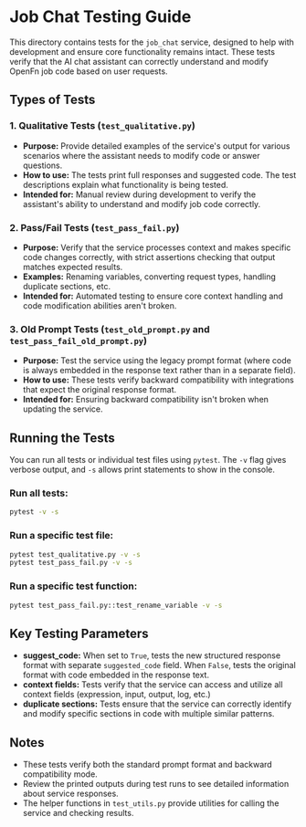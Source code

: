 # Job Chat Testing Guide

This directory contains tests for the `job_chat` service, designed to help with development and ensure core functionality remains intact. These tests verify that the AI chat assistant can correctly understand and modify OpenFn job code based on user requests.

## Types of Tests

### 1. Qualitative Tests (`test_qualitative.py`)

- **Purpose:** Provide detailed examples of the service's output for various scenarios where the assistant needs to modify code or answer questions.
- **How to use:** The tests print full responses and suggested code. The test descriptions explain what functionality is being tested.
- **Intended for:** Manual review during development to verify the assistant's ability to understand and modify job code correctly.

### 2. Pass/Fail Tests (`test_pass_fail.py`)

- **Purpose:** Verify that the service processes context and makes specific code changes correctly, with strict assertions checking that output matches expected results.
- **Examples:** Renaming variables, converting request types, handling duplicate sections, etc.
- **Intended for:** Automated testing to ensure core context handling and code modification abilities aren't broken.

### 3. Old Prompt Tests (`test_old_prompt.py` and `test_pass_fail_old_prompt.py`)

- **Purpose:** Test the service using the legacy prompt format (where code is always embedded in the response text rather than in a separate field).
- **How to use:** These tests verify backward compatibility with integrations that expect the original response format.
- **Intended for:** Ensuring backward compatibility isn't broken when updating the service.

## Running the Tests

You can run all tests or individual test files using `pytest`. The `-v` flag gives verbose output, and `-s` allows print statements to show in the console.

### Run all tests:

```bash
pytest -v -s
```

### Run a specific test file:

```bash
pytest test_qualitative.py -v -s
pytest test_pass_fail.py -v -s
```

### Run a specific test function:

```bash
pytest test_pass_fail.py::test_rename_variable -v -s
```

## Key Testing Parameters

- **suggest_code:** When set to `True`, tests the new structured response format with separate `suggested_code` field. When `False`, tests the original format with code embedded in the response text.
- **context fields:** Tests verify that the service can access and utilize all context fields (expression, input, output, log, etc.)
- **duplicate sections:** Tests ensure that the service can correctly identify and modify specific sections in code with multiple similar patterns.

## Notes

- These tests verify both the standard prompt format and backward compatibility mode.
- Review the printed outputs during test runs to see detailed information about service responses.
- The helper functions in `test_utils.py` provide utilities for calling the service and checking results.